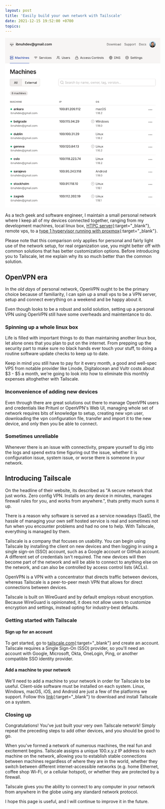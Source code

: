 ```yaml
---
layout: post
title: 'Easily build your own network with Tailscale'
date: 2021-12-15 19:52:00 +0700
topics:
---
```


![Tailscale device management page](/images/tailscale.png)

As a tech geek and software engineer, I maintain a small personal network where I keep all of my devices connected together, ranging from my development machines, local linux box, [HTPC server](https://en.wikipedia.org/wiki/Home_theater_PC){:target="\_blank"}, remote vps, to a [type 1 hypervisor running with proxmox](https://twitter.com/ibnuhx/status/1439492725129183234){:target="\_blank"}.

Please note that this comparison only applies for personal and fairly light use of the network setup, for real organization use, you might better off with common solutions that has better customization options. Before introducing you to Tailscale, let me explain why its so much better than the common solution.

## OpenVPN era

In the _old days_ of personal network, OpenVPN ought to be the primary choice because of familiarity, I can spin up a small vps to be a VPN server, setup and connect everything on a weekend and be happy about it.

Even though looks to be a robust and solid solution, setting up a personal VPN using OpenVPN still have some overheads and maintentance to do.

### Spinning up a whole linux box

Life is filled with important things to do than maintaining another linux box, let alone ones that you plan to put on the internet. From prepping up the security part to make sure no black hands ever touch your stuff, to doing a routine software update checks to keep up to date.

Keep in mind you still have to pay for it every month, a good and well-spec VPS from notable provider like Linode, Digitalocean and Vultr costs about $3 - $5 a month, we're going to look into how to eliminate this monthly expenses altoghether with Tailscale.

### Inconvenience of adding new devices

Even through there are great solutions out there to manage OpenVPN users and credentials like Pritunl or OpenVPN's Web UI, managing whole set of network requires bits of knowledge to setup, creating new vpn user, downloading the vpn configuration file, transfer and import it to the new device, and only then you be able to connect.

### Sometimes unreliable

Whenever there is an issue with connectivity, prepare yourself to dig into the logs and spend extra time figuring out the issue, whether it is configuration issue, system issue, or worse there is someone in your network.

## Introducing Tailscale

On the headline of their website, its described as "A secure network that just works. Zero config VPN. Installs on any device in minutes, manages firewall rules for you, and works from anywhere.", thats pretty much sums it up.

There is a reason why software is served as a service nowadays (SaaS), the hassle of managing your own self hosted service is real and sometimes not fun when you encounter problems and had no one to help. With Tailscale, everything is managed by them.

Tailscale is a company that focuses on usability. You can begin using Tailscale by installing the client on new devices and then logging in using a single sign-on (SSO) account, such as a Google account or GitHub account. A different set of credentials isn't required. The new devices will then become part of the network and will be able to connect to anything else on the network, and can also be controlled by access control lists (ACLs).

OpenVPN is a VPN with a concentrator that directs traffic between devices, whereas Tailscale is a peer-to-peer mesh VPN that allows for direct connections between devices.

Tailscale is built on WireGuard and by default employs robust encryption. Because WireGuard is opinionated, it does not allow users to customize encryption and settings, instead opting for industry-best defaults.

### Getting started with Tailscale

#### Sign up for an account

To get started, go to [tailscale.com](https://tailscale.com){:target="\_blank"} and create an account. Tailscale requires a Single Sign-On (SSO) provider, so you'll need an account with Google, Microsoft, Okta, OneLogin, Ping, or another compatible SSO identity provider.

#### Add a machine to your network

We'll need to add a machine to your network in order for Tailscale to be useful. Client-side software must be installed on each system. Linux, Windows, macOS, iOS, and Android are just a few of the platforms we support. Follow this [link](https://tailscale.com/download){:target="\_blank"} to download and install Tailscale on a system.

### Closing up

Congratulations! You've just built your very own Tailscale network! Simply repeat the preceding steps to add other devices, and you should be good to go.

When you've formed a network of numerous machines, the real fun and excitement begins. Tailscale assigns a unique 100.x.y.z IP address to each machine on the network, allowing you to establish stable connections between machines regardless of where they are in the world, whether they switch between different internet-accessible networks (e.g. home Ethernet, coffee shop Wi-Fi, or a cellular hotspot), or whether they are protected by a firewall.

Tailscale gives you the ability to connect to any computer in your network from anywhere in the globe using any standard network protocol.

I hope this page is useful, and I will continue to improve it in the future.
